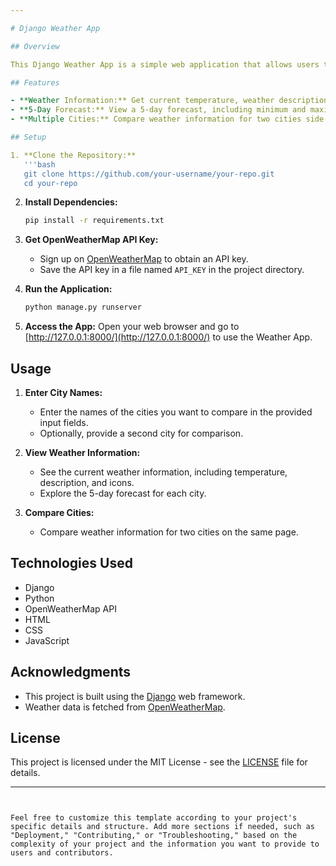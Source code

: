 ```yaml
---

# Django Weather App

## Overview

This Django Weather App is a simple web application that allows users to retrieve current weather information and 5-day forecasts for selected cities. The application leverages the OpenWeatherMap API to fetch real-time weather data.

## Features

- **Weather Information:** Get current temperature, weather description, and icons for selected cities.
- **5-Day Forecast:** View a 5-day forecast, including minimum and maximum temperatures, for the chosen locations.
- **Multiple Cities:** Compare weather information for two cities side by side.

## Setup

1. **Clone the Repository:**
   '''bash
   git clone https://github.com/your-username/your-repo.git
   cd your-repo
   ```

2. **Install Dependencies:**
   ```bash
   pip install -r requirements.txt
   ```

3. **Get OpenWeatherMap API Key:**
   - Sign up on [OpenWeatherMap](https://openweathermap.org/) to obtain an API key.
   - Save the API key in a file named `API_KEY` in the project directory.

4. **Run the Application:**
   ```bash
   python manage.py runserver
   ```

5. **Access the App:**
   Open your web browser and go to [http://127.0.0.1:8000/](http://127.0.0.1:8000/) to use the Weather App.

## Usage

1. **Enter City Names:**
   - Enter the names of the cities you want to compare in the provided input fields.
   - Optionally, provide a second city for comparison.

2. **View Weather Information:**
   - See the current weather information, including temperature, description, and icons.
   - Explore the 5-day forecast for each city.

3. **Compare Cities:**
   - Compare weather information for two cities on the same page.

## Technologies Used

- Django
- Python
- OpenWeatherMap API
- HTML
- CSS
- JavaScript

## Acknowledgments

- This project is built using the [Django](https://www.djangoproject.com/) web framework.
- Weather data is fetched from [OpenWeatherMap](https://openweathermap.org/).

## License

This project is licensed under the MIT License - see the [LICENSE](LICENSE) file for details.

---
```


Feel free to customize this template according to your project's specific details and structure. Add more sections if needed, such as "Deployment," "Contributing," or "Troubleshooting," based on the complexity of your project and the information you want to provide to users and contributors.
